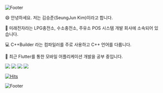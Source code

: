 ![Footer](https://capsule-render.vercel.app/api?type=waving&color=gradient&height=200&section=header)

:smile: 안녕하세요. 저는 김승준(SeungJun Kim)이라고 합니다.

:office: 미래전자라는 LPG충전소, 수소충전소, 주유소 POS 시스템 개발 회사에 소속되어 있습니다.

:computer: C++Builder 라는 컴파일러를 주로 사용하고 C++ 언어를 다룹니다.

:iphone: 최근 Flutter를 통한 모바일 어플리케이션 개발을 공부 중입니다.

<img src="https://img.shields.io/badge/C++-A8B9CC?style=flat&logo=C&logoColor=white"> <img src="https://img.shields.io/badge/C++Builder-EE1F35?style=flat&logo=Delphi&logoColor=white">  <img src="https://img.shields.io/badge/Flutter-02569B?style=flat&logo=Flutter&logoColor=white"> <img src="https://img.shields.io/badge/Android Studio-3DDC84?style=flat&logo=Android Studio&logoColor=white"> 

[![Hits](https://hits.seeyoufarm.com/api/count/incr/badge.svg?url=https%3A%2F%2Fgithub.com%2FKoreaCodeMan&count_bg=%2379C83D&title_bg=%23555555&icon=&icon_color=%23E7E7E7&title=방문자수&edge_flat=false)](https://hits.seeyoufarm.com)

![Footer](https://capsule-render.vercel.app/api?type=waving&color=gradient&height=200&section=footer)
